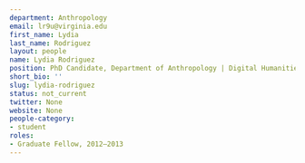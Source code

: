 ```yaml
---
department: Anthropology
email: lr9u@virginia.edu
first_name: Lydia
last_name: Rodriguez
layout: people
name: Lydia Rodriguez
position: PhD Candidate, Department of Anthropology | Digital Humanities Fellow 2012-2013
short_bio: ''
slug: lydia-rodriguez
status: not_current
twitter: None
website: None
people-category:
- student
roles:
- Graduate Fellow, 2012–2013
---
```



